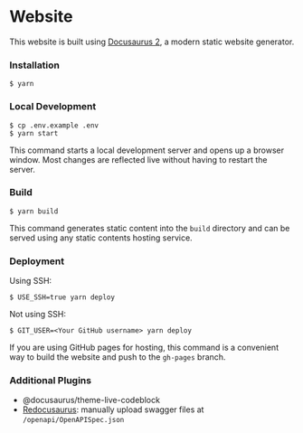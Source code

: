 # Website

This website is built using [Docusaurus 2](https://docusaurus.io/), a modern static website generator.

### Installation

```
$ yarn
```

### Local Development

```
$ cp .env.example .env
$ yarn start
```

This command starts a local development server and opens up a browser window. Most changes are reflected live without having to restart the server.

### Build

```
$ yarn build
```

This command generates static content into the `build` directory and can be served using any static contents hosting service.

### Deployment

Using SSH:

```
$ USE_SSH=true yarn deploy
```

Not using SSH:

```
$ GIT_USER=<Your GitHub username> yarn deploy
```

If you are using GitHub pages for hosting, this command is a convenient way to build the website and push to the `gh-pages` branch.

### Additional Plugins
- @docusaurus/theme-live-codeblock
- [Redocusaurus](https://redocusaurus.vercel.app/): manually upload swagger files at `/openapi/OpenAPISpec.json`
